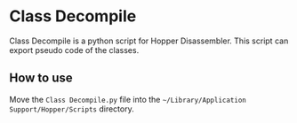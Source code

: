 
# Class Decompile

Class Decompile is a python script for Hopper Disassembler. This script can export pseudo code of the classes.


## How to use

Move the `Class Decompile.py` file into the `~/Library/Application Support/Hopper/Scripts` directory.


